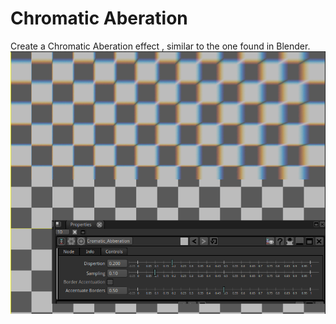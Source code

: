 # Chromatic Aberation

Create a Chromatic Aberation effect , similar to the one found in Blender.
![Screenshot](Resources/Screenshot.png)
